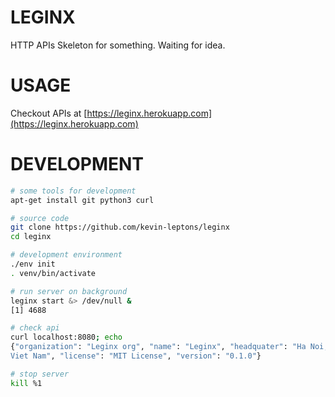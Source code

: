 # LEGINX

HTTP APIs Skeleton for something. Waiting for idea.

# USAGE

Checkout APIs at [https://leginx.herokuapp.com](https://leginx.herokuapp.com)

# DEVELOPMENT

```bash
# some tools for development
apt-get install git python3 curl

# source code
git clone https://github.com/kevin-leptons/leginx
cd leginx

# development environment
./env init
. venv/bin/activate

# run server on background
leginx start &> /dev/null &
[1] 4688

# check api
curl localhost:8080; echo
{"organization": "Leginx org", "name": "Leginx", "headquater": "Ha Noi,
Viet Nam", "license": "MIT License", "version": "0.1.0"}

# stop server
kill %1
```
